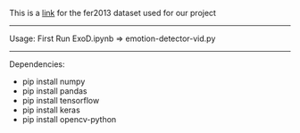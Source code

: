 This is a [link](https://drive.google.com/drive/folders/1ECPRAb5vriaiFJK2mxkn0Ilamx_7yXaw?usp=sharing) for the fer2013 dataset used for our project 


-----------------------------------------------------------------------------------------------------------------------------------------------------
Usage:
First Run ExoD.ipynb  => emotion-detector-vid.py


-----------------------------------------------------------------------------------------------------------------------------------------------------

Dependencies:
- pip install numpy
- pip install pandas
- pip install tensorflow
- pip install keras
- pip install opencv-python
  





